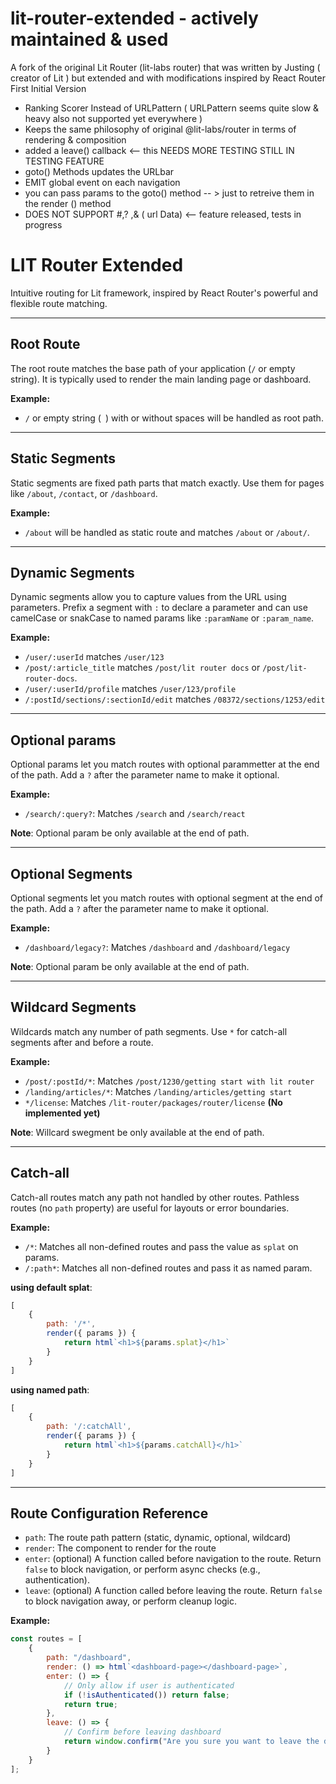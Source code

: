 # lit-router-extended - actively maintained & used 
A fork of the original Lit Router (lit-labs router) that was written by Justing ( creator of Lit ) but extended and with modifications inspired by React Router
First Initial Version
- Ranking Scorer Instead of URLPattern ( URLPattern seems quite slow & heavy also not supported yet everywhere )
- Keeps the same philosophy of original @lit-labs/router in terms of rendering & composition
- added a leave() callback <-- this NEEDS MORE TESTING STILL IN TESTING FEATURE 
- goto() Methods updates the URLbar
- EMIT global event on each navigation 
- you can pass params to the goto() method -- >  just to retreive them in the render () method 
- DOES NOT SUPPORT #,? ,& ( url Data) <-- feature released, tests in progress
  
# LIT Router Extended

Intuitive routing for Lit framework, inspired by React Router's powerful and flexible route matching.

---

## Root Route

The root route matches the base path of your application (`/` or empty string). It is typically used to render the main landing page or dashboard.

**Example:**

- `/` or empty string (` `) with or without spaces will be handled as root path.

---

## Static Segments

Static segments are fixed path parts that match exactly. Use them for pages like `/about`, `/contact`, or `/dashboard`.

**Example:**

- `/about` will be handled as static route and matches `/about` or `/about/`. 

---

## Dynamic Segments

Dynamic segments allow you to capture values from the URL using parameters. Prefix a segment with `:` to declare a parameter and can use camelCase or snakCase to named params like `:paramName` or `:param_name`.

**Example:**

- `/user/:userId` matches `/user/123`
- `/post/:article_title` matches `/post/lit router docs` or `/post/lit-router-docs`.
- `/user/:userId/profile` matches `/user/123/profile`
- `/:postId/sections/:sectionId/edit` matches `/08372/sections/1253/edit`

---

## Optional params

Optional params let you match routes with optional parammetter at the end of the path. Add a `?` after the parameter name to make it optional.

**Example:**

- `/search/:query?`: Matches `/search` and `/search/react`

**Note**: Optional param be only available at the end of path.

---

## Optional Segments

Optional segments let you match routes with optional segment at the end of the path. Add a `?` after the parameter name to make it optional.

**Example:**

- `/dashboard/legacy?`: Matches `/dashboard` and `/dashboard/legacy`

**Note**: Optional param be only available at the end of path.

---

## Wildcard Segments

Wildcards match any number of path segments. Use `*` for catch-all segments after and before a route.

**Example:**

- `/post/:postId/*`: Matches `/post/1230/getting start with lit router` 
- `/landing/articles/*`: Matches `/landing/articles/getting start`
- `*/license`: Matches `/lit-router/packages/router/license` **(No implemented yet)**

**Note**: Willcard swegment be only available at the end of path.

---

## Catch-all

Catch-all routes match any path not handled by other routes. Pathless routes (no `path` property) are useful for layouts or error boundaries.

**Example:**

- `/*`: Matches all non-defined routes and pass the value as `splat` on params.
- `/:path*`: Matches all non-defined routes and pass it as named param.

**using default splat**: 
```js
[
    { 
        path: '/*', 
        render({ params }) {
            return html`<h1>${params.splat}</h1>`
        }
    }
]
```

**using named path**: 
```js
[
    { 
        path: '/:catchAll', 
        render({ params }) {
            return html`<h1>${params.catchAll}</h1>`
        }
    }
]
```

---


## Route Configuration Reference

- `path`: The route path pattern (static, dynamic, optional, wildcard)
- `render`: The component to render for the route
- `enter`: (optional) A function called before navigation to the route. Return `false` to block navigation, or perform async checks (e.g., authentication).
- `leave`: (optional) A function called before leaving the route. Return `false` to block navigation away, or perform cleanup logic.

**Example:**
```js
const routes = [
	{
		path: "/dashboard",
		render: () => html`<dashboard-page></dashboard-page>`,
		enter: () => {
			// Only allow if user is authenticated
			if (!isAuthenticated()) return false;
			return true;
		},
		leave: () => {
			// Confirm before leaving dashboard
			return window.confirm("Are you sure you want to leave the dashboard?");
		}
	}
];
```
